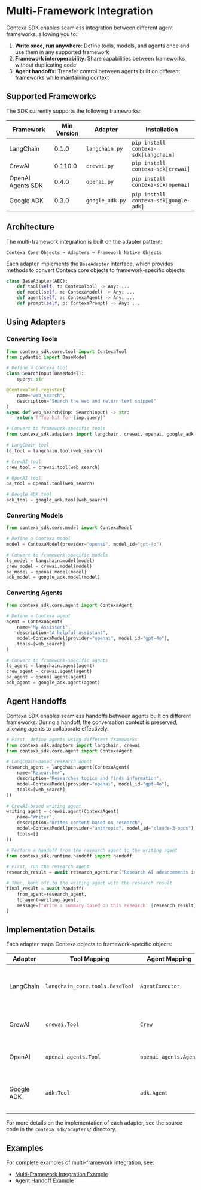# Multi-Framework Integration

Contexa SDK enables seamless integration between different agent frameworks, allowing you to:

1. **Write once, run anywhere**: Define tools, models, and agents once and use them in any supported framework
2. **Framework interoperability**: Share capabilities between frameworks without duplicating code
3. **Agent handoffs**: Transfer control between agents built on different frameworks while maintaining context

## Supported Frameworks

The SDK currently supports the following frameworks:

| Framework | Min Version | Adapter | Installation |
|-----------|-------------|---------|------------|
| LangChain | 0.1.0 | `langchain.py` | `pip install contexa-sdk[langchain]` |
| CrewAI | 0.110.0 | `crewai.py` | `pip install contexa-sdk[crewai]` |
| OpenAI Agents SDK | 0.4.0 | `openai.py` | `pip install contexa-sdk[openai]` |
| Google ADK | 0.3.0 | `google_adk.py` | `pip install contexa-sdk[google-adk]` |

## Architecture

The multi-framework integration is built on the adapter pattern:

```
Contexa Core Objects → Adapters → Framework Native Objects
```

Each adapter implements the `BaseAdapter` interface, which provides methods to convert Contexa core objects to framework-specific objects:

```python
class BaseAdapter(ABC):
    def tool(self, t: ContexaTool) -> Any: ...
    def model(self, m: ContexaModel) -> Any: ...
    def agent(self, a: ContexaAgent) -> Any: ...
    def prompt(self, p: ContexaPrompt) -> Any: ...
```

## Using Adapters

### Converting Tools

```python
from contexa_sdk.core.tool import ContexaTool
from pydantic import BaseModel

# Define a Contexa tool
class SearchInput(BaseModel):
    query: str

@ContexaTool.register(
    name="web_search",
    description="Search the web and return text snippet"
)
async def web_search(inp: SearchInput) -> str:
    return f"Top hit for {inp.query}"

# Convert to framework-specific tools
from contexa_sdk.adapters import langchain, crewai, openai, google_adk

# LangChain tool
lc_tool = langchain.tool(web_search)

# CrewAI tool
crew_tool = crewai.tool(web_search)

# OpenAI tool
oa_tool = openai.tool(web_search)

# Google ADK tool
adk_tool = google_adk.tool(web_search)
```

### Converting Models

```python
from contexa_sdk.core.model import ContexaModel

# Define a Contexa model
model = ContexaModel(provider="openai", model_id="gpt-4o")

# Convert to framework-specific models
lc_model = langchain.model(model)
crew_model = crewai.model(model)
oa_model = openai.model(model)
adk_model = google_adk.model(model)
```

### Converting Agents

```python
from contexa_sdk.core.agent import ContexaAgent

# Define a Contexa agent
agent = ContexaAgent(
    name="My Assistant",
    description="A helpful assistant",
    model=ContexaModel(provider="openai", model_id="gpt-4o"),
    tools=[web_search]
)

# Convert to framework-specific agents
lc_agent = langchain.agent(agent)
crew_agent = crewai.agent(agent)
oa_agent = openai.agent(agent)
adk_agent = google_adk.agent(agent)
```

## Agent Handoffs

Contexa SDK enables seamless handoffs between agents built on different frameworks. During a handoff, the conversation context is preserved, allowing agents to collaborate effectively.

```python
# First, define agents using different frameworks
from contexa_sdk.adapters import langchain, crewai
from contexa_sdk.core.agent import ContexaAgent

# LangChain-based research agent
research_agent = langchain.agent(ContexaAgent(
    name="Researcher",
    description="Researches topics and finds information",
    model=ContexaModel(provider="openai", model_id="gpt-4o"),
    tools=[web_search]
))

# CrewAI-based writing agent
writing_agent = crewai.agent(ContexaAgent(
    name="Writer",
    description="Writes content based on research",
    model=ContexaModel(provider="anthropic", model_id="claude-3-opus"),
    tools=[]
))

# Perform a handoff from the research agent to the writing agent
from contexa_sdk.runtime.handoff import handoff

# First, run the research agent
research_result = await research_agent.run("Research AI advancements in 2023")

# Then, hand off to the writing agent with the research result
final_result = await handoff(
    from_agent=research_agent,
    to_agent=writing_agent,
    message=f"Write a summary based on this research: {research_result}"
)
```

## Implementation Details

Each adapter maps Contexa objects to framework-specific objects:

| Adapter | Tool Mapping | Agent Mapping | Notes |
|---------|--------------|---------------|-------|
| LangChain | `langchain_core.tools.BaseTool` | `AgentExecutor` | Uses `@tool` decorator or `BaseTool` subclass |
| CrewAI | `crewai.Tool` | `Crew` | CrewAI treats any callable as a tool |
| OpenAI | `openai_agents.Tool` | `openai_agents.Agent` | Generates JSON schema for tools |
| Google ADK | `adk.Tool` | `adk.Agent` | Similar to OpenAI, generates function specs |

For more details on the implementation of each adapter, see the source code in the `contexa_sdk/adapters/` directory.

## Examples

For complete examples of multi-framework integration, see:
- [Multi-Framework Integration Example](examples/multi_framework_integration.py)
- [Agent Handoff Example](examples/agent_handoff.py) 